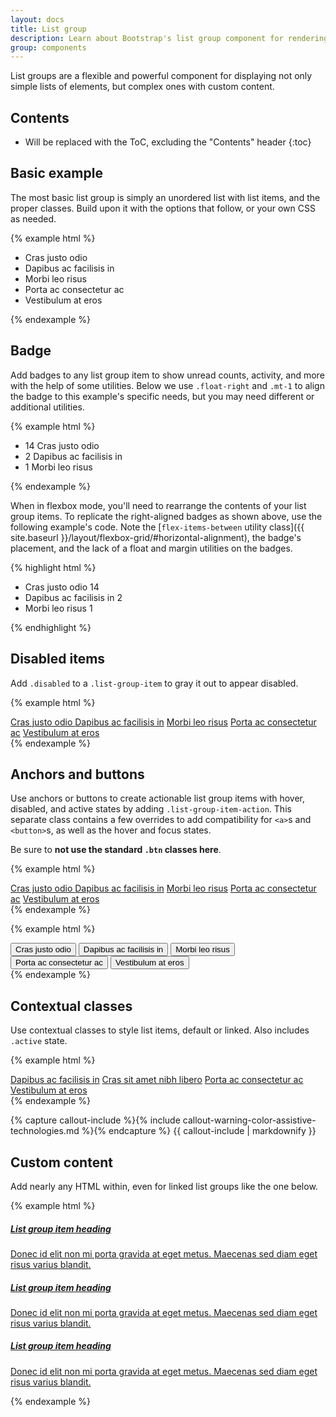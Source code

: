 ```yaml
---
layout: docs
title: List group
description: Learn about Bootstrap's list group component for rendering series of related content.
group: components
---
```


List groups are a flexible and powerful component for displaying not only simple lists of elements, but complex ones with custom content.

## Contents

* Will be replaced with the ToC, excluding the "Contents" header
{:toc}

## Basic example
The most basic list group is simply an unordered list with list items, and the proper classes. Build upon it with the options that follow, or your own CSS as needed.

{% example html %}
<ul class="list-group">
  <li class="list-group-item">Cras justo odio</li>
  <li class="list-group-item">Dapibus ac facilisis in</li>
  <li class="list-group-item">Morbi leo risus</li>
  <li class="list-group-item">Porta ac consectetur ac</li>
  <li class="list-group-item">Vestibulum at eros</li>
</ul>
{% endexample %}

## Badge

Add badges to any list group item to show unread counts, activity, and more with the help of some utilities. Below we use `.float-right` and `.mt-1` to align the badge to this example's specific needs, but you may need different or additional utilities.

{% example html %}
<ul class="list-group">
  <li class="list-group-item">
    <span class="badge badge-default badge-pill float-right mt-1">14</span>
    Cras justo odio
  </li>
  <li class="list-group-item">
    <span class="badge badge-default badge-pill float-right mt-1">2</span>
    Dapibus ac facilisis in
  </li>
  <li class="list-group-item">
    <span class="badge badge-default badge-pill float-right mt-1">1</span>
    Morbi leo risus
  </li>
</ul>
{% endexample %}

When in flexbox mode, you'll need to rearrange the contents of your list group items. To replicate the right-aligned badges as shown above, use the following example's code. Note the [`flex-items-between` utility class]({{ site.baseurl }}/layout/flexbox-grid/#horizontal-alignment), the badge's placement, and the lack of a float and margin utilities on the badges.

{% highlight html %}
<ul class="list-group">
  <li class="list-group-item flex-items-between">
    Cras justo odio
    <span class="badge badge-default badge-pill">14</span>
  </li>
  <li class="list-group-item flex-items-between">
    Dapibus ac facilisis in
    <span class="badge badge-default badge-pill">2</span>
  </li>
  <li class="list-group-item flex-items-between">
    Morbi leo risus
    <span class="badge badge-default badge-pill">1</span>
  </li>
</ul>
{% endhighlight %}


## Disabled items

Add `.disabled` to a `.list-group-item` to gray it out to appear disabled.

{% example html %}
<div class="list-group">
  <a href="#" class="list-group-item disabled">
    Cras justo odio
  </a>
  <a href="#" class="list-group-item">Dapibus ac facilisis in</a>
  <a href="#" class="list-group-item">Morbi leo risus</a>
  <a href="#" class="list-group-item">Porta ac consectetur ac</a>
  <a href="#" class="list-group-item">Vestibulum at eros</a>
</div>
{% endexample %}

## Anchors and buttons

Use anchors or buttons to create actionable list group items with hover, disabled, and active states by adding `.list-group-item-action`. This separate class contains a few overrides to add compatibility for `<a>`s and `<button>`s, as well as the hover and focus states.

Be sure to **not use the standard `.btn` classes here**.

{% example html %}
<div class="list-group">
  <a href="#" class="list-group-item active">
    Cras justo odio
  </a>
  <a href="#" class="list-group-item list-group-item-action">Dapibus ac facilisis in</a>
  <a href="#" class="list-group-item list-group-item-action">Morbi leo risus</a>
  <a href="#" class="list-group-item list-group-item-action">Porta ac consectetur ac</a>
  <a href="#" class="list-group-item list-group-item-action disabled">Vestibulum at eros</a>
</div>
{% endexample %}

{% example html %}
<div class="list-group">
  <button type="button" class="list-group-item list-group-item-action active">
    Cras justo odio
  </button>
  <button type="button" class="list-group-item list-group-item-action">Dapibus ac facilisis in</button>
  <button type="button" class="list-group-item list-group-item-action">Morbi leo risus</button>
  <button type="button" class="list-group-item list-group-item-action">Porta ac consectetur ac</button>
  <button type="button" class="list-group-item list-group-item-action disabled">Vestibulum at eros</button>
</div>
{% endexample %}

## Contextual classes

Use contextual classes to style list items, default or linked. Also includes `.active` state.

{% example html %}
<div class="list-group">
  <a href="#" class="list-group-item list-group-item-action list-group-item-success">Dapibus ac facilisis in</a>
  <a href="#" class="list-group-item list-group-item-action list-group-item-info">Cras sit amet nibh libero</a>
  <a href="#" class="list-group-item list-group-item-action list-group-item-warning">Porta ac consectetur ac</a>
  <a href="#" class="list-group-item list-group-item-action list-group-item-danger">Vestibulum at eros</a>
</div>
{% endexample %}

{% capture callout-include %}{% include callout-warning-color-assistive-technologies.md %}{% endcapture %}
{{ callout-include | markdownify }}

## Custom content

Add nearly any HTML within, even for linked list groups like the one below.

{% example html %}
<div class="list-group">
  <a href="#" class="list-group-item list-group-item-action active">
    <h5 class="list-group-item-heading">List group item heading</h5>
    <p class="list-group-item-text">Donec id elit non mi porta gravida at eget metus. Maecenas sed diam eget risus varius blandit.</p>
  </a>
  <a href="#" class="list-group-item list-group-item-action">
    <h5 class="list-group-item-heading">List group item heading</h5>
    <p class="list-group-item-text">Donec id elit non mi porta gravida at eget metus. Maecenas sed diam eget risus varius blandit.</p>
  </a>
  <a href="#" class="list-group-item list-group-item-action">
    <h5 class="list-group-item-heading">List group item heading</h5>
    <p class="list-group-item-text">Donec id elit non mi porta gravida at eget metus. Maecenas sed diam eget risus varius blandit.</p>
  </a>
</div>
{% endexample %}
